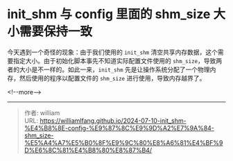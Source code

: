 # init_shm 与 config 里面的 shm_size 大小需要保持一致



今天遇到一个奇怪的现象：由于我们使用的 `init_shm` 清空共享内存数据，这个需要指定大小。由于初始化脚本事先不知道实际配置文件使用的 `shm_size`，导致两者的大小是不一样的。如此一来，`init_shm` 先是让操作系统分配了一个物理内存，然后使用的程序以配置文件的 `shm_size` 进行使用，导致内存越界了。

&lt;!--more--&gt;



---

> 作者: william  
> URL: https://williamlfang.github.io/2024-07-10-init_shm-%E4%B8%8E-config-%E9%87%8C%E9%9D%A2%E7%9A%84-shm_size-%E5%A4%A7%E5%B0%8F%E9%9C%80%E8%A6%81%E4%BF%9D%E6%8C%81%E4%B8%80%E8%87%B4/  

